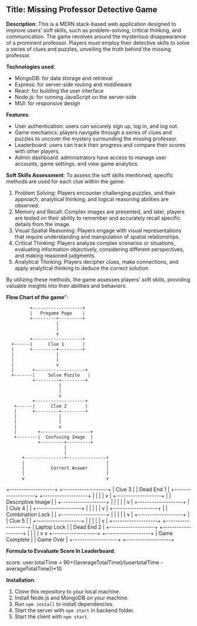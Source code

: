 ## Title: Missing Professor Detective Game

**Description**: This is a MERN stack-based web application designed to improve users' soft skills, such as problem-solving, critical thinking, and communication. The game revolves around the mysterious disappearance of a prominent professor. Players must employ their detective skills to solve a series of clues and puzzles, unveiling the truth behind the missing professor.

**Technologies used**:
- MongoDB: for data storage and retrieval
- Express: for server-side routing and middleware
- React: for building the user interface
- Node.js: for running JavaScript on the server-side
- MUI: for responsive design

**Features**:
- User authentication: users can securely sign up, log in, and log out.
- Game mechanics: players navigate through a series of clues and puzzles to uncover the mystery surrounding the missing professor.
- Leaderboard: users can track their progress and compare their scores with other players.
- Admin dashboard: administrators have access to manage user accounts, game settings, and view game analytics.

**Soft Skills Assessment**:
To assess the soft skills mentioned, specific methods are used for each clue within the game:

1.	Problem Solving: Players encounter challenging puzzles, and their approach, analytical thinking, and logical reasoning abilities are observed.
2.	Memory and Recall: Complex images are presented, and later, players are tested on their ability to remember and accurately recall specific details from the image.
3.	Visual Spatial Reasoning: Players engage with visual representations that require understanding and manipulation of spatial relationships.
4.	Critical Thinking: Players analyze complex scenarios or situations, evaluating information objectively, considering different perspectives, and making reasoned judgments.
5.	Analytical Thinking: Players decipher clues, make connections, and apply analytical thinking to deduce the correct solution.

By utilizing these methods, the game assesses players' soft skills, providing valuable insights into their abilities and behaviors.

**Flow Chart of the game**":

             +-------------------+
             |   Pregame Page    |
             +---------+---------+
                       |
                       |
                       v
             +-------------------+
      +------|      Clue 1       |
      |      +---------+---------+
      |                |
      |                |
      |                v
      |       +-------------------+
      +-------|     Solve Puzzle   |
              +---------+---------+
                        |
                        |
                        v
              +-------------------+
       +------|      Clue 2       |
       |      +---------+---------+
       |                |
       |                |
       |                v
       |        +-------------------+
       +--------|  Confusing Image  |
                +---------+---------+
                          |
                          |
          +---------------+---------------+
          |                               |
          |          Correct Answer       |
          |                               |
          v                               v
+-------------------+           +-------------------+
|      Clue 3       |           |     Dead End 1    |
+-------------------+           +-------------------+
          |                               |
          |                               |
          v                               |
+-------------------+                     |
| Descriptive Image |                     |
+-------------------+                     |
          |                               |
          |                               |
          v                               |
+-------------------+                     |
|      Clue 4       |                     |
+-------------------+                     |
          |                               |
          |                               |
          v                               |
+-------------------+                     |
|  Combination Lock |                     |
+-------------------+                     |
          |                               |
          |                               |
          v                               |
+-------------------+                     |
|      Clue 5       |                     |
+-------------------+                     |
          |                               |
          |                               |
          v                               |
+-------------------+           +-------------------+
|   Laptop Lock     |           |     Dead End 2    |
+-------------------+           +-------------------+
          |                               |
          |                               |
          v                               v
+-------------------+           +-------------------+
|    Game Complete  |           |    Game Over      |
+-------------------+           +-------------------+

**Formula to Evvaluate Score In Leaderboard**:

score: user.totalTime = 90+((averageTotalTime)/(usertotalTime - averageTotalTime))*10

**Installation**:
1. Clone this repository to your local machine.
2. Install Node.js and MongoDB on your machine.
3. Run `npm install` to install dependencies.
4. Start the server with `npm start` in backend folder.
5. Start the client with `npm start`.
